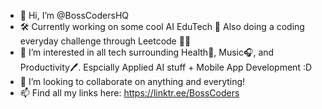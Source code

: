 - 👋 Hi, I’m @BossCodersHQ
- 🛠️ Currently working on some cool AI EduTech 📖 Also doing a coding everyday challenge through Leetcode 🧑‍💻
- 👀 I’m interested in all tech surrounding Health💪, Music🎧, and Productivity🖊️. Espcially Applied AI stuff + Mobile App Development :D
- 💞️ I’m looking to collaborate on anything and everyting!
- 📫 Find all my links here: https://linktr.ee/BossCoders

<!---
BossCodersHQ/BossCodersHQ is a ✨ special ✨ repository because its `README.md` (this file) appears on your GitHub profile.
You can click the Preview link to take a look at your changes.
--->
